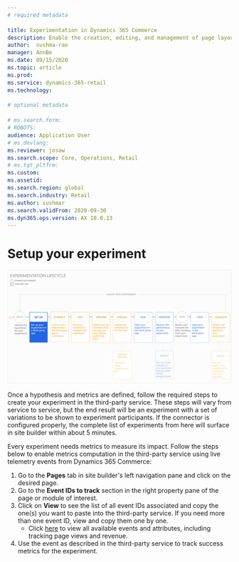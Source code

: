 ```yaml
---
# required metadata

title: Experimentation in Dynamics 365 Commerce
description: Enable the creation, editing, and management of page layout and content treatments in site builder. End-to-end experimentation support will be enabled for e-commerce pages, as well as entities within a page.
author:  sushma-rao 
manager: AnnBe
ms.date: 09/15/2020
ms.topic: article
ms.prod: 
ms.service: dynamics-365-retail
ms.technology: 

# optional metadata

# ms.search.form: 
# ROBOTS: 
audience: Application User
# ms.devlang: 
ms.reviewer: josaw
ms.search.scope: Core, Operations, Retail
# ms.tgt_pltfrm: 
ms.custom: 
ms.assetid: 
ms.search.region: global
ms.search.industry: Retail
ms.author: sushmar
ms.search.validFrom: 2020-09-30
ms.dyn365.ops.version: AX 10.0.13
---
```


# Setup your experiment

[ ![Experimentation user journey - Setup](./media/experimentation_setup.svg) ](./media/experimentation_setup.svg#lightbox)

Once a hypothesis and metrics are defined, follow the required steps to create your experiment in the third-party service. These steps will vary from service to service, but the end result will be an experiment with a set of variations to be shown to experiment participants. If the connector is configured properly, the complete list of experiments from here will surface in site builder within about 5 minutes.

Every experiment needs metrics to measure its impact. Follow the steps below to enable metrics computation in the third-party service using live telemetry events from Dynamics 365 Commerce:
1. Go to the **Pages** tab in site builder's left navigation pane and click on the desired page. 
1. Go to the **Event IDs to track** section in the right property pane of the page or module of interest.
1. Click on **View** to see the list of all event IDs associated and copy the one(s) you want to paste into the third-party service. If you need more than one event ID, view and copy them one by one. 
    - Click [here](https://docs.microsoft.com/en-us/dynamics365/commerce/dev-itpro/retail-component-events-diagnostics-troubleshooting#e-commerce-events) to view all available events and attributes, including tracking page views and revenue.
1. Use the event as described in the third-party service to track success metrics for the experiment.
